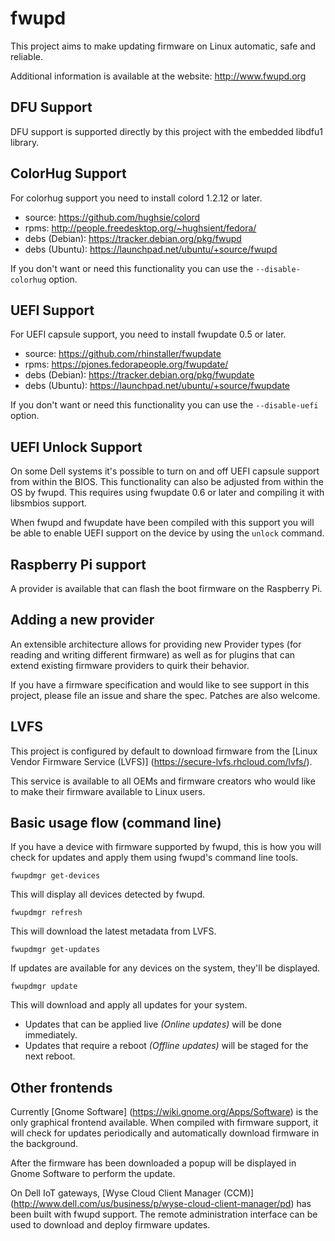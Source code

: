 fwupd
=====

This project aims to make updating firmware on Linux automatic, safe and reliable.

Additional information is available at the website: http://www.fwupd.org

DFU Support
-----------

DFU support is supported directly by this project with the embedded libdfu1
library.

ColorHug Support
----------------

For colorhug support you need to install colord 1.2.12 or later.
* source:		https://github.com/hughsie/colord
* rpms:			http://people.freedesktop.org/~hughsient/fedora/
* debs (Debian):	https://tracker.debian.org/pkg/fwupd
* debs (Ubuntu):	https://launchpad.net/ubuntu/+source/fwupd

If you don't want or need this functionality you can use the
`--disable-colorhug` option.

UEFI Support
------------

For UEFI capsule support, you need to install fwupdate 0.5 or later.
* source:		https://github.com/rhinstaller/fwupdate
* rpms:			https://pjones.fedorapeople.org/fwupdate/
* debs (Debian):	https://tracker.debian.org/pkg/fwupdate
* debs (Ubuntu):	https://launchpad.net/ubuntu/+source/fwupdate

If you don't want or need this functionality you can use the 
`--disable-uefi` option.

UEFI Unlock Support
-------------------

On some Dell systems it's possible to turn on and off UEFI capsule
support from within the BIOS.  This functionality can also be adjusted
from within the OS by fwupd. This requires using fwupdate 0.6 or later 
and compiling it with libsmbios support.

When fwupd and fwupdate have been compiled with this support you will
be able to enable UEFI support on the device by using the `unlock` command.

Raspberry Pi support
--------------------

A provider is available that can flash the boot firmware on the Raspberry Pi.

Adding a new provider
---------------------

An extensible architecture allows for providing new Provider types (for reading
and writing different firmware) as well as for plugins that can extend existing
firmware providers to quirk their behavior.

If you have a firmware specification and would like to see support
in this project, please file an issue and share the spec.  Patches are also
welcome.

LVFS
----
This project is configured by default to download firmware from the [Linux Vendor
Firmware Service (LVFS)] (https://secure-lvfs.rhcloud.com/lvfs/).

This service is available to all OEMs and firmware creators who would like to make
their firmware available to Linux users.

Basic usage flow (command line)
------------------------------

If you have a device with firmware supported by fwupd, this is how you will check
for updates and apply them using fwupd's command line tools.  

`fwupdmgr get-devices`

This will display all devices detected by fwupd.

`fwupdmgr refresh`

This will download the latest metadata from LVFS.

`fwupdmgr get-updates`

If updates are available for any devices on the system, they'll be displayed.

`fwupdmgr update`

This will download and apply all updates for your system.

* Updates that can be applied live *(Online updates)* will be done immediately.
* Updates that require a reboot *(Offline updates)* will be staged for the next reboot.

Other frontends
-------------------

Currently [Gnome Software] (https://wiki.gnome.org/Apps/Software) is the only graphical 
frontend available.  When compiled with firmware support, it will check for updates
periodically and automatically download firmware in the background.  

After the firmware has been downloaded a popup will be displayed in Gnome Software
to perform the update.

On Dell IoT gateways, [Wyse Cloud Client Manager (CCM)] (http://www.dell.com/us/business/p/wyse-cloud-client-manager/pd) has been built with fwupd
support.  The remote administration interface can be used to download and deploy
firmware updates.
